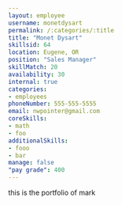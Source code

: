 ```yaml
--- 
layout: employee 
username: monetdysart
permalink: /:categories/:title 
title: "Monet Dysart" 
skillsid: 64 
location: Eugene, OR
position: "Sales Manager"
skillMatch: 20
availability: 30
internal: true
categories: 
- employees
phoneNumber: 555-555-5555 
email: nwpointer@gmail.com
coreSkills:
- math 
- foo
additionalSkills:
- fooo
- bar
manage: false
"pay grade": 400
---
```


this is the portfolio of mark